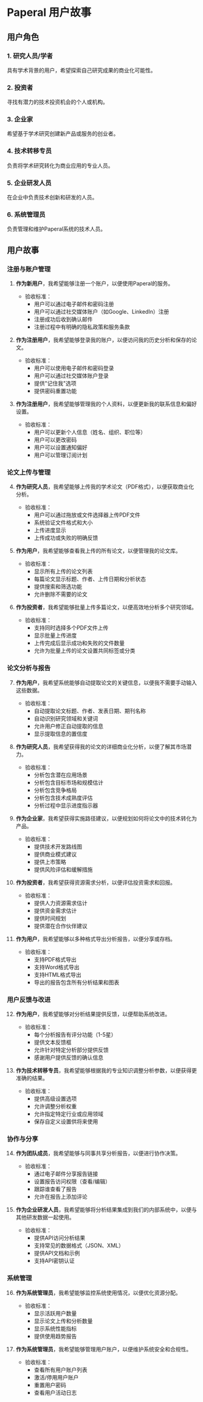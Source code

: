 # Paperal 用户故事

## 用户角色

### 1. 研究人员/学者
具有学术背景的用户，希望探索自己研究成果的商业化可能性。

### 2. 投资者
寻找有潜力的技术投资机会的个人或机构。

### 3. 企业家
希望基于学术研究创建新产品或服务的创业者。

### 4. 技术转移专员
负责将学术研究转化为商业应用的专业人员。

### 5. 企业研发人员
在企业中负责技术创新和研发的人员。

### 6. 系统管理员
负责管理和维护Paperal系统的技术人员。

## 用户故事

### 注册与账户管理

1. **作为新用户**，我希望能够注册一个账户，以便使用Paperal的服务。
   - 验收标准：
     - 用户可以通过电子邮件和密码注册
     - 用户可以通过社交媒体账户（如Google、LinkedIn）注册
     - 注册成功后收到确认邮件
     - 注册过程中有明确的隐私政策和服务条款

2. **作为注册用户**，我希望能够登录我的账户，以便访问我的历史分析和保存的论文。
   - 验收标准：
     - 用户可以使用电子邮件和密码登录
     - 用户可以通过社交媒体账户登录
     - 提供"记住我"选项
     - 提供密码重置功能

3. **作为注册用户**，我希望能够管理我的个人资料，以便更新我的联系信息和偏好设置。
   - 验收标准：
     - 用户可以更新个人信息（姓名、组织、职位等）
     - 用户可以更改密码
     - 用户可以设置通知偏好
     - 用户可以管理订阅计划

### 论文上传与管理

4. **作为研究人员**，我希望能够上传我的学术论文（PDF格式），以便获取商业化分析。
   - 验收标准：
     - 用户可以通过拖放或文件选择器上传PDF文件
     - 系统验证文件格式和大小
     - 上传进度显示
     - 上传成功或失败的明确反馈

5. **作为用户**，我希望能够查看我上传的所有论文，以便管理我的论文库。
   - 验收标准：
     - 显示所有上传的论文列表
     - 每篇论文显示标题、作者、上传日期和分析状态
     - 提供搜索和筛选功能
     - 允许删除不需要的论文

6. **作为投资者**，我希望能够批量上传多篇论文，以便高效地分析多个研究领域。
   - 验收标准：
     - 支持同时选择多个PDF文件上传
     - 显示批量上传进度
     - 上传完成后显示成功和失败的文件数量
     - 允许为批量上传的论文设置共同标签或分类

### 论文分析与报告

7. **作为用户**，我希望系统能够自动提取论文的关键信息，以便我不需要手动输入这些数据。
   - 验收标准：
     - 自动提取论文标题、作者、发表日期、期刊名称
     - 自动识别研究领域和关键词
     - 允许用户修正自动提取的信息
     - 显示提取信息的置信度

8. **作为研究人员**，我希望获得我的论文的详细商业化分析，以便了解其市场潜力。
   - 验收标准：
     - 分析包含潜在应用场景
     - 分析包含目标市场和规模估计
     - 分析包含竞争格局
     - 分析包含技术成熟度评估
     - 分析过程中显示进度指示器

9. **作为企业家**，我希望获得实施路径建议，以便规划如何将论文中的技术转化为产品。
   - 验收标准：
     - 提供技术开发路线图
     - 提供商业模式建议
     - 提供上市策略
     - 提供风险评估和缓解措施

10. **作为投资者**，我希望获得资源需求分析，以便评估投资需求和回报。
    - 验收标准：
      - 提供人力资源需求估计
      - 提供资金需求估计
      - 提供时间规划
      - 提供潜在合作伙伴建议

11. **作为用户**，我希望能够以多种格式导出分析报告，以便分享或存档。
    - 验收标准：
      - 支持PDF格式导出
      - 支持Word格式导出
      - 支持HTML格式导出
      - 导出的报告包含所有分析结果和图表

### 用户反馈与改进

12. **作为用户**，我希望能够对分析结果提供反馈，以便帮助系统改进。
    - 验收标准：
      - 每个分析报告有评分功能（1-5星）
      - 提供文本反馈框
      - 允许针对特定分析部分提供反馈
      - 感谢用户提供反馈的确认信息

13. **作为技术转移专员**，我希望能够根据我的专业知识调整分析参数，以便获得更准确的结果。
    - 验收标准：
      - 提供高级设置选项
      - 允许调整分析权重
      - 允许指定特定行业或应用领域
      - 保存自定义设置供将来使用

### 协作与分享

14. **作为团队成员**，我希望能够与同事共享分析报告，以便进行协作决策。
    - 验收标准：
      - 通过电子邮件分享报告链接
      - 设置报告访问权限（查看/编辑）
      - 跟踪谁查看了报告
      - 允许在报告上添加评论

15. **作为企业研发人员**，我希望能够将分析结果集成到我们的内部系统中，以便与其他研发数据一起使用。
    - 验收标准：
      - 提供API访问分析结果
      - 支持常见的数据格式（JSON、XML）
      - 提供API文档和示例
      - 支持API密钥认证

### 系统管理

16. **作为系统管理员**，我希望能够监控系统使用情况，以便优化资源分配。
    - 验收标准：
      - 显示活跃用户数量
      - 显示论文上传和分析数量
      - 显示系统性能指标
      - 提供使用趋势报告

17. **作为系统管理员**，我希望能够管理用户账户，以便维护系统安全和合规性。
    - 验收标准：
      - 查看所有用户账户列表
      - 激活/停用用户账户
      - 重置用户密码
      - 查看用户活动日志
